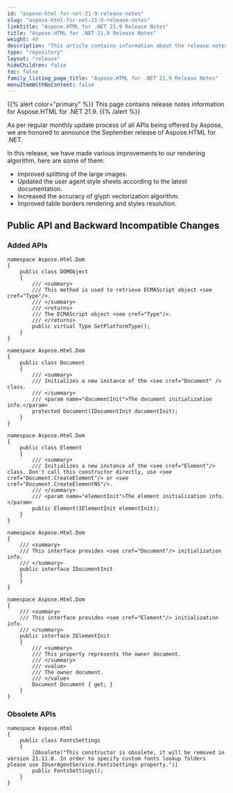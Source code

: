 ```yaml
---
id: "aspose-html-for-net-21-9-release-notes"
slug: "aspose-html-for-net-21-9-release-notes"
linktitle: "Aspose.HTML for .NET 21.9 Release Notes"
title: "Aspose.HTML for .NET 21.9 Release Notes"
weight: 40
description: "This article contains information about the release notes for Aspose.HTML for .NET 21.9."
type: "repository"
layout: "release"
hideChildren: false
toc: false
family_listing_page_title: "Aspose.HTML for .NET 21.9 Release Notes"
menuItemWithNoContent: false
---
```


{{% alert color="primary" %}}
This page contains release notes information for Aspose.HTML for .NET 21.9.
{{% /alert %}}

As per regular monthly update process of all APIs being offered by Aspose, we are honored to announce the September release of Aspose.HTML for .NET.

In this release, we have made various improvements to our rendering algorithm, here are some of them:

* Improved splitting of the large images.
* Updated the user agent style sheets according to the latest documentation.
* Increased the accuracy of glyph vectorization algorithm.
* Improved table borders rendering and styles resolution.

## Public API and Backward Incompatible Changes

### Added APIs

```
namespace Aspose.Html.Dom
{
    public class DOMObject
    {
        /// <summary>
        /// This method is used to retrieve ECMAScript object <see cref="Type"/>.
        /// </summary>
        /// <returns>
        /// The ECMAScript object <see cref="Type"/>.
        /// </returns>
        public virtual Type GetPlatformType();
    }
}
```

```
namespace Aspose.Html.Dom
{
    public class Document
    {
        /// <summary>
        /// Initializes a new instance of the <see cref="Document" /> class.
        /// </summary>
        /// <param name="documentInit">The document initialization info.</param>
        protected Document(IDocumentInit documentInit);
    }
}
```

```
namespace Aspose.Html.Dom
{
    public class Element
    {
        /// <summary>
        /// Initializes a new instance of the <see cref="Element"/> class. Don't call this constructor directly, use <see cref="Document.CreateElement"/> or <see cref="Document.CreateElementNS"/>.
        /// </summary>
        /// <param name="elementInit">The element initialization info.</param>
        public Element(IElementInit elementInit);
    }
}
```

```
namespace Aspose.Html.Dom
{
    /// <summary>
    /// This interface provides <see cref="Document"/> initialization info.
    /// </summary>
    public interface IDocumentInit
    {
    }
}
```

```
namespace Aspose.Html.Dom
{
    /// <summary>
    /// This interface provides <see cref="Element"/> initialization info.
    /// </summary>
    public interface IElementInit
    {
        /// <summary>
        /// This property represents the owner document.
        /// </summary>
        /// <value>
        /// The owner document.
        /// </value>
        Document Document { get; }
    }
}
```

### Obsolete APIs

```
namespace Aspose.Html
{
    public class FontsSettings
    {
        [Obsolete("This constructor is obsolete, it will be removed in version 21.11.0. In order to specify custom fonts lookup folders please use IUserAgentService.FontsSettings property.")]
        public FontsSettings();
    }
}

```
